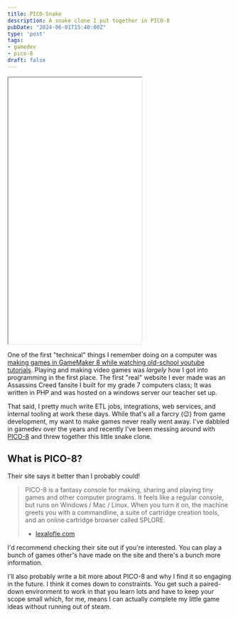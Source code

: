 ```yaml
---
title: PICO-Snake
description: A snake clone I put together in PICO-8
pubDate: "2024-06-01T15:40:00Z"
type: 'post'
tags:
- gamedev
- pico-8
draft: false
---
```


<iframe style="height:600px;" src="/games/picosnake/picosnake.html"></iframe>

One of the first "technical" things I remember doing on a computer was [making games in GameMaker 8 while watching old-school youtube tutorials](https://www.youtube.com/watch?v=ij9v1OF5VRY). Playing and making video games was *largely* how I got into programming in the first place. The first "real" website I ever made was an Assassins Creed fansite I built for my grade 7 computers class; It was written in PHP and was hosted on a windows server our teacher set up.

That said, I pretty much write ETL jobs, integrations, web services, and internal tooling at work these days. While that's all a farcry (😉) from game development, my want to make games never really went away. I've dabbled in gamedev over the years and recently I've been messing around with [PICO-8](https://www.lexaloffle.com/pico-8.php) and threw together this little snake clone. 

## What is PICO-8?

Their site says it better than I probably could!

> PICO-8 is a fantasy console for making, sharing and playing tiny games and other computer programs. It feels like a regular console, but runs on Windows / Mac / Linux. When you turn it on, the machine greets you with a commandline, a suite of cartridge creation tools, and an online cartridge browser called SPLORE.
> - <figcaption><a href="https://www.lexaloffle.com/pico-8.php">lexalofle.com</a></figcaption>

I'd recommend checking their site out if you're interested. You can play a bunch of games other's have made on the site and there's a bunch more information. 

I'll also probably write a bit more about PICO-8 and why I find it so engaging in the future. I think it comes down to constraints. You get such a paired-down environment to work in that you learn lots and have to keep your scope small which, for me, means I can actually complete my little game ideas without running out of steam.